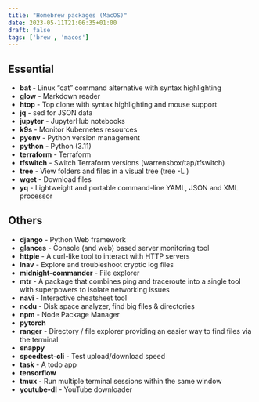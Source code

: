 ```yaml
---
title: "Homebrew packages (MacOS)"
date: 2023-05-11T21:06:35+01:00
draft: false
tags: ['brew', 'macos']
---
```

## Essential
* **bat** - Linux “cat” command alternative with syntax highlighting
* **glow** - Markdown reader
* **htop** - Top clone with syntax highlighting and mouse support
* **jq** - sed for JSON data
* **jupyter** - JupyterHub notebooks
* **k9s** - Monitor Kubernetes resources
* **pyenv** - Python version management
* **python** - Python (3.11)
* **terraform** - Terraform
* **tfswitch** - Switch Terraform versions (warrensbox/tap/tfswitch)
* **tree** - View folders and files in a visual tree (tree -L <level>)
* **wget** - Download files
* **yq** - Lightweight and portable command-line YAML, JSON and XML processor

## Others
* **django** - Python Web framework
* **glances** - Console (and web) based server monitoring tool
* **httpie** - A curl-like tool to interact with HTTP servers
* **lnav** - Explore and troubleshoot cryptic log files
* **midnight-commander** - File explorer
* **mtr** - A package that combines ping and traceroute into a single tool with superpowers to isolate networking issues
* **navi** - Interactive cheatsheet tool
* **ncdu** - Disk space analyzer, find big files & directories
* **npm** - Node Package Manager
* **pytorch**
* **ranger** - Directory / file explorer providing an easier way to find files via the terminal
* **snappy**
* **speedtest-cli** - Test upload/download speed
* **task** - A todo app
* **tensorflow**
* **tmux** - Run multiple terminal sessions within the same window
* **youtube-dl** - YouTube downloader
